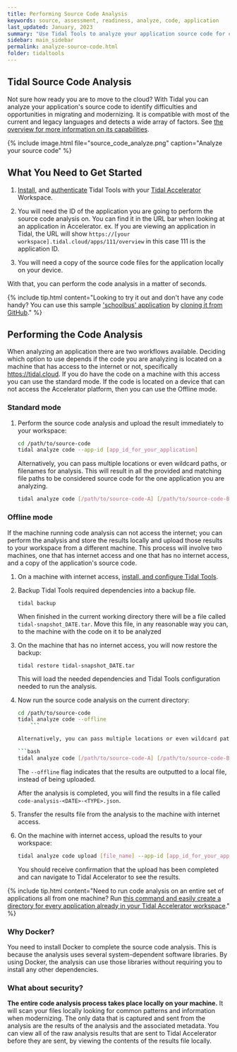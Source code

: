 ```yaml
---
title: Performing Source Code Analysis
keywords: source, assessment, readiness, analyze, code, application
last_updated: January, 2023
summary: "Use Tidal Tools to analyze your application source code for cloud migration and modernization opportunities."
sidebar: main_sidebar
permalink: analyze-source-code.html
folder: tidaltools
---
```


## Tidal Source Code Analysis

Not sure how ready you are to move to the cloud? With Tidal you can analyze your
application's source code to identify difficulties and opportunities in migrating and modernizing.
It is compatible with most of the current and legacy languages and detects a wide array of factors. See [the overview
for more information on its capabilities](/code-analysis-overview.html).

{% include image.html file="source_code_analyze.png" caption="Analyze your source code" %}

## What You Need to Get Started

1. [Install](tidal-tools.html#install), and [authenticate](tidal-tools.html#connecting-to-the-api) Tidal Tools with your [Tidal Accelerator](tidalcloud.com/accelerator) Workspace.

2. You will need the ID of the application you are going to perform the source code analysis on. You can find it in the URL bar when looking at an application in Accelerator. ex. If you are viewing an application in Tidal, the URL will show `https://[your workspace].tidal.cloud/apps/111/overview` in this case 111 is the application ID.

3. You will need a copy of the source code files for the application locally on your device.

With that, you can perform the code analysis in a matter of seconds.

{% include tip.html content="Looking to try it out and don't have any code handy? You can use this sample ['schoolbus' application](https://github.com/tidalmigrations/schoolbus) by [cloning it from GitHub](https://help.github.com/en/github/creating-cloning-and-archiving-repositories/cloning-a-repository)." %}

## Performing the Code Analysis

When analyzing an application there are two workflows available. Deciding which option to use depends if the code you are analyzing is located on a machine that has access to the internet or not, specifically https://tidal.cloud. If you do have the code on a machine with this access you can use the standard mode. If the code is located on a device that can not access the Accelerator platform, then you can use the Offline mode.

### Standard mode

1. Perform the source code analysis and upload the result immediately to your workspace:

   ```bash
   cd /path/to/source-code
   tidal analyze code --app-id [app_id_for_your_application]
   ```

   Alternatively, you can pass multiple locations or even wildcard paths, or filenames for analysis. This will result in all the provided and matching file paths to be considered source code for the one application you are analyzing.

   ```bash
   tidal analyze code [/path/to/source-code-A] [/path/to/source-code-B] --app-id [app_id_for_your_application]
   ```

### Offline mode

If the machine running code analysis can not access the internet; you can perform the analysis and store the results locally and upload those results to your workspace from a different machine. This process will involve two machines, one that has internet access and one that has no internet access, and a copy of the application's source code.

1. On a machine with internet access, [install, and configure Tidal Tools](#what-you-need-to-get-started).

2. Backup Tidal Tools required dependencies into a backup file.

   `tidal backup`

   When finished in the current working directory there will be a file called `tidal-snapshot_DATE.tar`. Move this file, in any reasonable way you can, to the machine with the code on it to be analyzed

3. On the machine that has no internet access, you will now restore the backup:

   `tidal restore tidal-snapshot_DATE.tar`

   This will load the needed dependencies and Tidal Tools configuration needed to run the analysis.

4. Now run the source code analysis on the current directory:

   ```bash
   cd /path/to/source-code
   tidal analyze code --offline
	   ```

   Alternatively, you can pass multiple locations or even wildcard paths, or filenames for analysis. This will result in all the provided and matching file paths to be considered source code for the one application you are analyzing.

   ```bash
   tidal analyze code [/path/to/source-code-A] [/path/to/source-code-B] --offline
   ```

   The `--offline` flag indicates that the results are outputted to a local file, instead of being uploaded.

   After the analysis is completed, you will find the results in a file called `code-analysis-<DATE>-<TYPE>.json`.


5. Transfer the results file from the analysis to the machine with internet access.

5. On the machine with internet access, upload the results to your workspace:


   ```bash
   tidal analyze code upload [file_name] --app-id [app_id_for_your_application]`
   ```

   You should receive confirmation that the upload has been completed and can navigate to Tidal Accelerator to see the results.

{% include tip.html content="Need to run code analysis on an entire set of applications all from one machine? Run [this command and easily create a directory for every application already in your Tidal Accelerator workspace](https://github.com/tidalmigrations/gists/blob/master/make_source_code_dirs.sh)." %}

### Why Docker?

You need to install Docker to complete the source code analysis. This is because the analysis uses several system-dependent software libraries. 
By using Docker, the analysis can use those libraries without requiring you to install any other dependencies.

### What about security?

**The entire code analysis process takes place locally on your machine.** It will scan your files locally looking for common patterns and information when modernizing. The only data that is captured and sent from the analysis are the results of the analysis and the associated metadata. You can view all of the raw analysis results that are sent to Tidal Accelerator before they are sent, by viewing the contents of the results file locally.
